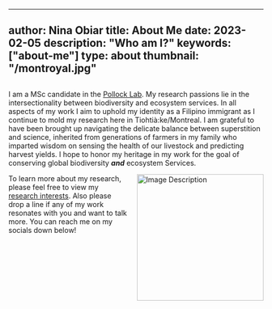  ---
author: Nina Obiar
title: About Me
date: 2023-02-05
description: "Who am I?"
keywords: ["about-me"]
type: about
thumbnail: "/montroyal.jpg"
---

##
I am a MSc candidate in the [Pollock Lab](https://qbiodiversity.org/). My research passions lie in the intersectionality between biodiversity and ecosystem services. In all aspects of my work I aim to uphold my identity as a Filipino immigrant as I continue to mold my research here in Tiohtià:ke/Montreal. I am grateful to have been brought up navigating the delicate balance between superstition and science, inherited from generations of farmers in my family who imparted wisdom on sensing the health of our livestock and predicting harvest yields. I hope to honor my heritage in my work for the goal of conserving global biodiversity **_and_** ecosystem Services.

<!-- Image floated to the left with text wrapping around it -->
<img src="/square photo.jpg" alt="Image Description" style="float: right; margin-left: 20px; width: 250px; height: auto;" />


To learn more about my research, please feel free to view my [research interests](https://ninaobiar.github.io/en/research/). Also please drop a line if any of my work resonates with you and want to talk more. You can reach me on my socials down below!


